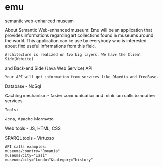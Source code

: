 emu
===

semantic web-enhanced museum

About Semantic Web-enhanced museum:
	Emu will be an application that provides informations regarding art
collections found in museums around the world. This application can be
use by everybody who is interested about find useful informations from 
this field.

	Architecture is realized on two big layers. We have the Client Side(Website)
and Back-end Side (Java Web Service) API.

	Your API will get information from services like DBpedia and FreeBase.
	
Database - NoSql

Caching mechanism - faster communication and minimum calls to another services.

	Tools:
Jena,
Apache Marmotta 

Web tools - JS, HTML, CSS
	
SPARQL tools - Virtuoso

	API calls examples:
	museums/country="Romania"
	museums/city="Iasi"
	museums/city="London"&category="history"

